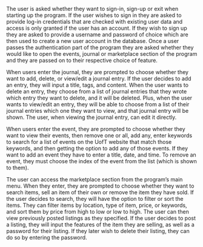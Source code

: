 The user is asked whether they want to sign-in, sign-up or exit when starting up the program. If the user wishes to sign in they are asked to provide log-in credentials that are checked with existing user data and access is only granted if the user has an account. If they wish to sign up they are asked to provide a username and password of choice which are then used to create a new user account in the database. Once a user passes the authentication part of the program they are asked whether they would like to open the events, journal or marketplace section of the program and they are passed on to their respective choice of feature.

When users enter the journal, they are prompted to choose whether they want to add, delete, or view/edit a journal entry. If the user decides to add an entry, they will input a title, tags, and content. When the user wants to delete an entry, they choose from a list of journal entries that they wrote which entry they want to delete, and it will be deleted. Plus, when the user wants to view/edit an entry, they will be able to choose from a list of their journal entries which one they want to view, and that journal entry will be shown. The user, when viewing the journal entry, can edit it directly.

When users enter the event, they are prompted to choose whether they want to view their events, then remove one or all, add any, enter keywords to search for a list of events on the UofT website that match those keywords, and then getting the option to add any of those events. If they want to add an event they have to enter a title, date, and time. To remove an event, they must choose the index of the event from the list (which is shown to them).

The user can access the marketplace section from the program’s main menu. When they enter, they are prompted to choose whether they want to search items, sell an item of their own or remove the item they have sold. If the user decides to search, they will have the option to filter or sort the items. They can filter items by location, type of item, price, or keywords, and sort them by price from high to low or low to high. The user can then view previously posted listings as they specified. If the user decides to post a listing, they will input the features of the item they are selling, as well as a password for their listing. If they later wish to delete their listing, they can do so by entering the password. 

